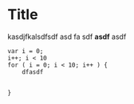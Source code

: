 # Title

kasdjfkalsdfsdf
asd
fa
sdf
**asdf**
asdf


    var i = 0;
    i++; i < 10
    for ( i = 0; i < 10; i++ ) {
        dfasdf
        
        
    }

